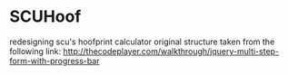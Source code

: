 # SCUHoof
redesigning scu's hoofprint calculator
original structure taken from the following link: http://thecodeplayer.com/walkthrough/jquery-multi-step-form-with-progress-bar

